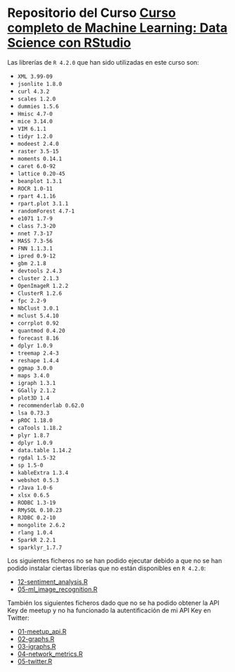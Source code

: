 # Repositorio del Curso [Curso completo de Machine Learning: Data Science con RStudio](https://cursos.frogamesformacion.com/courses/machine-learning-r/)

Las librerías de `R 4.2.0` que han sido utilizadas en este curso son:

* `XML 3.99-09`
* `jsonlite 1.8.0`
* `curl 4.3.2`
* `scales 1.2.0`
* `dummies 1.5.6`
* `Hmisc 4.7-0`
* `mice 3.14.0`
* `VIM 6.1.1`
* `tidyr 1.2.0`
* `modeest 2.4.0`
* `raster 3.5-15`
* `moments 0.14.1`
* `caret 6.0-92`
* `lattice 0.20-45`
* `beanplot 1.3.1`
* `ROCR 1.0-11`
* `rpart 4.1.16`
* `rpart.plot 3.1.1`
* `randomForest 4.7-1`
* `e1071 1.7-9`
* `class 7.3-20`
* `nnet 7.3-17`
* `MASS 7.3-56`
* `FNN 1.1.3.1`
* `ipred 0.9-12`
* `gbm 2.1.8`
* `devtools 2.4.3`
* `cluster 2.1.3`
* `OpenImageR 1.2.2`
* `ClusterR 1.2.6`
* `fpc 2.2-9`
* `NbClust 3.0.1`
* `mclust 5.4.10`
* `corrplot 0.92`
* `quantmod 0.4.20`
* `forecast 8.16`
* `dplyr 1.0.9`
* `treemap 2.4-3`
* `reshape 1.4.4`
* `ggmap 3.0.0`
* `maps 3.4.0`
* `igraph 1.3.1`
* `GGally 2.1.2`
* `plot3D 1.4`
* `recommenderlab 0.62.0`
* `lsa 0.73.3`
* `pROC 1.18.0`
* `caTools 1.18.2`
* `plyr 1.8.7`
* `dplyr 1.0.9`
* `data.table 1.14.2`
* `rgdal 1.5-32`
* `sp 1.5-0`
* `kableExtra 1.3.4`
* `webshot 0.5.3`
* `rJava 1.0-6`
* `xlsx 0.6.5`
* `RODBC 1.3-19`
* `RMySQL 0.10.23`
* `RJDBC 0.2-10`
* `mongolite 2.6.2`
* `rlang 1.0.4`
* `SparkR 2.2.1`
* `sparklyr_1.7.7`

Los siguientes ficheros no se han podido ejecutar debido a que no se han podido instalar ciertas librerías que no están disponibles en `R 4.2.0`:

* [12-sentiment_analysis.R](https://github.com/jmudy/r-course/blob/curso/scripts/tema3/12-sentiment_analysis.R)
* [05-ml_image_recognition.R](https://github.com/jmudy/r-course/blob/curso/scripts/tema8/05-ml_image_recognition.R)

También los siguientes ficheros dado que no se ha podido obtener la API Key de meetup y no ha funcionado la autentificación de mi API Key en Twitter:

* [01-meetup_api.R](https://github.com/jmudy/r-course/blob/curso/scripts/tema9/01-meetup_api.R)
* [02-graphs.R](https://github.com/jmudy/r-course/blob/curso/scripts/tema9/02-graphs.R)
* [03-igraphs.R](https://github.com/jmudy/r-course/blob/curso/scripts/tema9/03-igraph.R)
* [04-network_metrics.R](https://github.com/jmudy/r-course/blob/curso/scripts/tema9/04-network_metrics.R)
* [05-twitter.R](https://github.com/jmudy/r-course/blob/curso/scripts/tema9/05-twitter.R)

